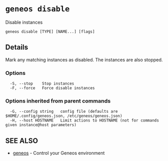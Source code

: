 # `geneos disable`

Disable instances

```text
geneos disable [TYPE] [NAME...] [flags]
```

## Details


Mark any matching instances as disabled. The instances are also
stopped.

### Options

```text
  -S, --stop    Stop instances
  -F, --force   Force disable instances
```

### Options inherited from parent commands

```text
  -G, --config string   config file (defaults are $HOME/.config/geneos.json, /etc/geneos/geneos.json)
  -H, --host HOSTNAME   Limit actions to HOSTNAME (not for commands given instance@host parameters)
```

## SEE ALSO

* [geneos](geneos.md)	 - Control your Geneos environment
